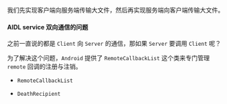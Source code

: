 
我们先实现客户端向服务端传输大文件，然后再实现服务端向客户端传输大文件。




#### AIDL service 双向通信的问题

之前一直说的都是 `Client` 向 `Server` 的通信，那如果 `Server` 要调用 `Client` 呢？

为了解决这个问题，`Android` 提供了 `RemoteCallbackList` 这个类来专门管理 `remote` 回调的注册与注销。

- `RemoteCallbackList`

- `DeathRecipient`



